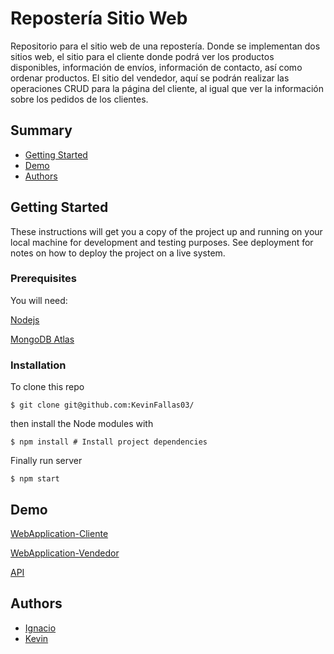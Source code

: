 # Repostería Sitio Web
Repositorio para el sitio web de una repostería. Donde se implementan dos sitios web, el sitio para el cliente donde podrá ver los productos disponibles, información de envíos, información de contacto, así como ordenar productos. El sitio del vendedor, aquí se podrán realizar las operaciones CRUD para la página del cliente, al igual que ver la información sobre los pedidos de los clientes.

## Summary

  - [Getting Started](#getting-started)
  - [Demo](#demo)
  - [Authors](#authors)

## Getting Started

These instructions will get you a copy of the project up and running on
your local machine for development and testing purposes. See deployment
for notes on how to deploy the project on a live system.

### Prerequisites

You will need:

  [Nodejs](https://nodejs.org/es/download/)
  
  [MongoDB Atlas](https://www.mongodb.com/cloud/atlas)

### Installation

To clone this repo

    $ git clone git@github.com:KevinFallas03/

then install the Node modules with

    $ npm install # Install project dependencies

Finally run server

    $ npm start

## Demo

[WebApplication-Cliente](https://cucharitadelsabor.vercel.app/)

[WebApplication-Vendedor](https://administracion-lacucharitadelsabor.vercel.app/)

[API](https://api-cucharitadelsabor.herokuapp.com/)

## Authors

   - [Ignacio](https://github.com/)
   - [Kevin](https://github.com/KevinFallas03)
   
